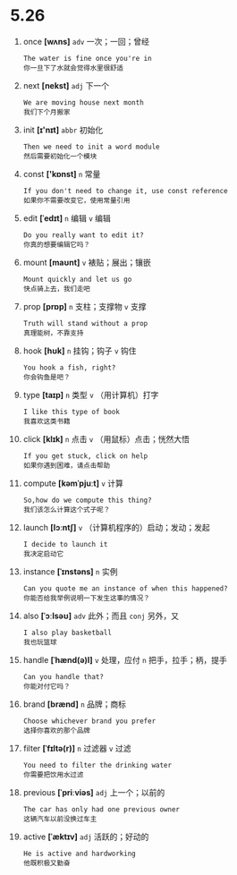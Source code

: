 # 5.26

1. once **[wʌns]** `adv` 一次；一回；曾经

   ```
   The water is fine once you're in
   你一旦下了水就会觉得水里很舒适
   ```

2. next **[nekst]** `adj` 下一个

   ```
   We are moving house next month
   我们下个月搬家
   ```

3. init **[ɪ'nɪt]** `abbr` 初始化

   ```
   Then we need to init a word module
   然后需要初始化一个模块
   ```

4. const **['kɒnst]** `n` 常量

   ```
   If you don't need to change it, use const reference
   如果你不需要改变它，使用常量引用
   ```

5. edit **[ˈedɪt]** `n` 编辑 `v` 编辑

   ```
   Do you really want to edit it?
   你真的想要编辑它吗？
   ```

6. mount **[maʊnt]** `v` 裱贴；展出；镶嵌

   ```
   Mount quickly and let us go
   快点骑上去，我们走吧
   ```

7. prop **[prɒp]** `n` 支柱；支撑物 `v` 支撑

   ```
   Truth will stand without a prop
   真理能树，不靠支持
   ```

8. hook **[hʊk]** `n` 挂钩；钩子 `v` 钩住

   ```
   You hook a fish, right?
   你会钩鱼是吧？
   ```

9. type **[taɪp]** `n` 类型 `v` （用计算机）打字

   ```
   I like this type of book
   我喜欢这类书籍
   ```

10. click **[klɪk]** `n` 点击 `v` （用鼠标）点击；恍然大悟

    ```
    If you get stuck, click on help
    如果你遇到困难，请点击帮助
    ```

11. compute **[kəmˈpjuːt]** `v` 计算

    ```
    So,how do we compute this thing?
    我们该怎么计算这个式子呢？
    ```

12. launch **[lɔːntʃ]** `v` （计算机程序的）启动；发动；发起

    ```
    I decide to launch it
    我决定启动它
    ```

13. instance **[ˈɪnstəns]** `n` 实例

    ```
    Can you quote me an instance of when this happened?
    你能否给我举例说明一下发生这事的情况？
    ```

14. also **[ˈɔːlsəʊ]** `adv` 此外；而且 `conj` 另外，又

    ```
    I also play basketball
    我也玩篮球
    ```

15. handle **[ˈhænd(ə)l]** `v` 处理，应付 `n` 把手，拉手；柄，提手

    ```
    Can you handle that?
    你能对付它吗？
    ```

16. brand **[brænd]** `n` 品牌；商标

    ```
    Choose whichever brand you prefer
    选择你喜欢的那个品牌
    ```

17. filter **[ˈfɪltə(r)]** `n` 过滤器 `v` 过滤

    ```
    You need to filter the drinking water
    你需要把饮用水过滤
    ```

18. previous **[ˈpriːviəs]** `adj` 上一个；以前的

    ```
    The car has only had one previous owner
    这辆汽车以前没换过车主
    ```

19. active **[ˈæktɪv]** `adj` 活跃的；好动的
    ```
    He is active and hardworking
    他既积极又勤奋
    ```

